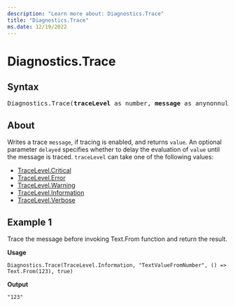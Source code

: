 ```yaml
---
description: "Learn more about: Diagnostics.Trace"
title: "Diagnostics.Trace"
ms.date: 12/19/2022
---
```

# Diagnostics.Trace

## Syntax

<pre>
Diagnostics.Trace(<b>traceLevel</b> as number, <b>message</b> as anynonnull, <b>value</b> as any, optional <b>delayed</b> as nullable logical) as any
</pre>

## About

Writes a trace `message`, if tracing is enabled, and returns `value`. An optional parameter `delayed` specifies whether to delay the evaluation of `value` until the message is traced. `traceLevel` can take one of the following values:

- [TraceLevel.Critical](tracelevel-type.md)
- [TraceLevel.Error](tracelevel-type.md)
- [TraceLevel.Warning](tracelevel-type.md)
- [TraceLevel.Information](tracelevel-type.md)
- [TraceLevel.Verbose](tracelevel-type.md)

## Example 1

Trace the message before invoking Text.From function and return the result.

**Usage**

```powerquery-m
Diagnostics.Trace(TraceLevel.Information, "TextValueFromNumber", () => Text.From(123), true)
```

**Output**

`"123"`
